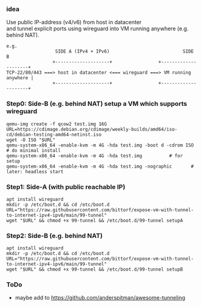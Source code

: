 ### idea

Use public IP-address (v4/v6) from host in datacenter  
and tunnel explicit ports using wireguard into VM running anywhere (e.g. behind NAT).
```
e.g.
                  SIDE A (IPv4 + IPv6)                           SIDE B
                 +--------------------+                 +---------------------+
TCP-22/80/443 ===> host in datacenter <=== wireguard ===> VM running anywhere |
                 +--------------------+                 +---------------------+
```

### Step0: Side-B (e.g. behind NAT) setup a VM which supports wireguard
```
qemu-img create -f qcow2 test.img 16G
URL=https://cdimage.debian.org/cdimage/weekly-builds/amd64/iso-cd/debian-testing-amd64-netinst.iso
wget -O ISO "$URL"
qemu-system-x86_64 -enable-kvm -m 4G -hda test.img -boot d -cdrom ISO	# do minimal install
qemu-system-x86_64 -enable-kvm -m 4G -hda test.img			# for setup
qemu-system-x86_64 -enable-kvm -m 4G -hda test.img -nographic		# later: headless start
```

### Step1: Side-A (with public reachable IP)
```
apt install wireguard
mkdir -p /etc/boot.d && cd /etc/boot.d
URL="https://raw.githubusercontent.com/bittorf/expose-vm-with-tunnel-to-internet-ipv4-ipv6/main/99-tunnel"
wget "$URL" && chmod +x 99-tunnel && /etc/boot.d/99-tunnel setupA
```

### Step2: Side-B (e.g. behind NAT)
```
apt install wireguard
mkdir -p /etc/boot.d && cd /etc/boot.d
URL="https://raw.githubusercontent.com/bittorf/expose-vm-with-tunnel-to-internet-ipv4-ipv6/main/99-tunnel"
wget "$URL" && chmod +x 99-tunnel && /etc/boot.d/99-tunnel setupB
```

### ToDo
* maybe add to https://github.com/anderspitman/awesome-tunneling
